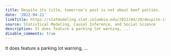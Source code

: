 ```yaml
---
title: Despite its title, tomorrow’s post is not about beef patties.
date: '2022-04-21'
linkTitle: https://statmodeling.stat.columbia.edu/2022/04/20/despite-its-title-tomorrows-post-is-not-about-beef-patties/
source: Statistical Modeling, Causal Inference, and Social Science
description: It does feature a parking lot warning, ...
disable_comments: true
---
```

It does feature a parking lot warning, ...